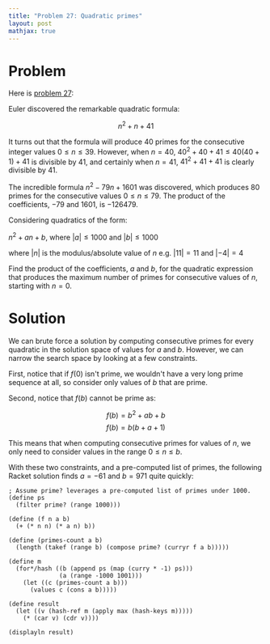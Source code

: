 ```yaml
---
title: "Problem 27: Quadratic primes"
layout: post
mathjax: true
---
```


# Problem
Here is [problem 27](https://projecteuler.net/problem=27):

Euler discovered the remarkable quadratic formula:

$$n^2+n+41$$

It turns out that the formula will produce 40 primes for the consecutive integer values $0 \leq n \leq 39$. However, when $n=40$, $40^2+40+41 \le 40(40+1)+41$ is divisible by 41, and certainly when $n=41$, $41^2+41+41$ is clearly divisible by 41.

The incredible formula $n^2-79n+1601$ was discovered, which produces 80 primes for the consecutive values $0 \leq n \leq 79$. The product of the coefficients, −79 and 1601, is −126479.

Considering quadratics of the form:

$n^2+an+b$, where $\lvert a \rvert \le 1000$ and $\lvert b \rvert \leq 1000$

where $\lvert n \rvert$ is the modulus/absolute value of $n$
e.g. $\lvert 11 \rvert = 11$ and $\lvert -4 \rvert = 4$

Find the product of the coefficients, $a$ and $b$, for the quadratic expression that produces the maximum number of primes for consecutive values of $n$, starting with $n=0$.

# Solution
We can brute force a solution by computing consecutive primes for every quadratic in the solution space of values for $a$ and $b$.  However, we can narrow the search space by looking at a few constraints.

First, notice that if $f(0)$ isn't prime, we wouldn't have a very long prime sequence at all, so consider only values of $b$ that are prime.

Second, notice that $f(b)$ cannot be prime as:

$$f(b) = b^2+ab+b$$
$$f(b) = b(b+a+1)$$

This means that when computing consecutive primes for values of $n$, we only need to consider values in the range $0 \leq n \le b$.

With these two constraints, and a pre-computed list of primes, the following Racket solution finds $a=-61$ and $b=971$ quite quickly:

```Racket
; Assume prime? leverages a pre-computed list of primes under 1000.
(define ps
  (filter prime? (range 1000)))

(define (f n a b)
  (+ (* n n) (* a n) b))

(define (primes-count a b)
  (length (takef (range b) (compose prime? (curryr f a b)))))

(define m
  (for*/hash ((b (append ps (map (curry * -1) ps)))
              (a (range -1000 1001)))
    (let ((c (primes-count a b)))
      (values c (cons a b)))))

(define result
  (let ((v (hash-ref m (apply max (hash-keys m)))))
    (* (car v) (cdr v))))

(displayln result)
```
